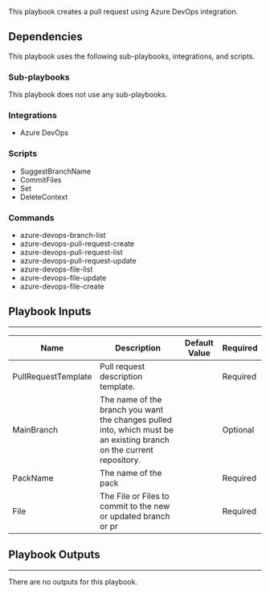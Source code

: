 This playbook creates a pull request using Azure DevOps integration.

## Dependencies
This playbook uses the following sub-playbooks, integrations, and scripts.

### Sub-playbooks
This playbook does not use any sub-playbooks.

### Integrations
* Azure DevOps

### Scripts
* SuggestBranchName
* CommitFiles
* Set
* DeleteContext

### Commands
* azure-devops-branch-list
* azure-devops-pull-request-create
* azure-devops-pull-request-list
* azure-devops-pull-request-update
* azure-devops-file-list
* azure-devops-file-update
* azure-devops-file-create

## Playbook Inputs
---

| **Name** | **Description** | **Default Value** | **Required** |
| --- | --- | --- |--------------|
| PullRequestTemplate | Pull request description template. |  | Required     |
| MainBranch | The name of the branch you want the changes pulled into, which must be an existing branch on the current repository. |  | Optional     |
| PackName | The name of the pack |  | Required     |
| File | The File or Files to commit to the new or updated branch or pr |  | Required     |

## Playbook Outputs
---
There are no outputs for this playbook.
